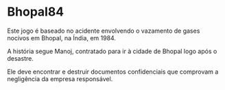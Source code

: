# Bhopal84

Este jogo é baseado no acidente envolvendo o vazamento de gases nocivos em Bhopal, na Índia, em 1984.

A história segue Manoj, contratado para ir à cidade de Bhopal logo após o desastre. 

Ele deve encontrar e destruir documentos confidenciais que comprovam a negligência da empresa responsável.
